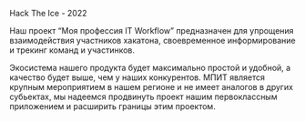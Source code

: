 Hack The Ice - 2022

Наш проект “Моя профессия IT Workflow” предназначен для упрощения взаимодействия участников хакатона,
своевременное информирование и трекинг команд и участинков.

Экосистема нашего продукта  будет максимально простой и удобной, а качество будет выше, чем у наших конкурентов.
МПИТ является крупным мероприятием в нашем регионе и не имеет аналогов в других субьектах, 
мы надеемся продвинуть проект нашим первоклассным приложением и расширить границы этим проектом. 

